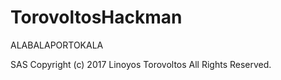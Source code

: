 # TorovoltosHackman
ALABALAPORTOKALA


SAS
Copyright (c) 2017 Linoyos Torovoltos All Rights Reserved.
